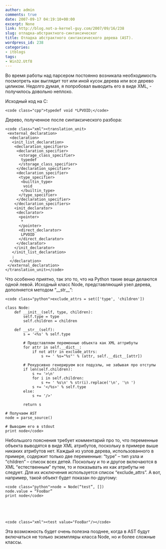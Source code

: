 ```yaml
---
author: admin
comments: true
date: 2007-09-17 04:19:10+00:00
excerpt: None
link: http://blog.not-a-kernel-guy.com/2007/09/16/238
slug: отладка-абстрактного-синтаксическог
title: Отладка абстрактного синтаксического дерева (AST).
wordpress_id: 238
categories:
- itblogs
tags:
- Win32.Utf8
---
```


Во время работы над парсером постоянно возникала необходимость посмотреть как выглядит тот или иной кусок дерева или все дерево целиком. Недолго думая, я попробовал выводить его в виде XML, - получилось довольно неплохо.

Исходный код на C:


    
    <code class="cpp">typedef void *LPVOID;</code>



Дерево, полученное после синтаксического разбора:


    
    <code class="xml"><translation_unit>
     <external_declaration>
      <declaration>
       <init_list_declaration>
        <declaration_specifiers>
         <declaration_specifier>
          <storage_class_specifier>
           typedef
          </storage_class_specifier>
         </declaration_specifier>
         <declaration_specifier>
          <type_specifier>
           <builtin_type>
            void
           </builtin_type>
          </type_specifier>
         </declaration_specifier>
        </declaration_specifiers>
        <init_declarator>
         <declarator>
          <pointer>
           *
          </pointer>
          <direct_declarator>
           LPVOID
          </direct_declarator>
         </declarator>
        </init_declarator>
       </init_list_declaration>
       ;
      </declaration>
     </external_declaration>
    </translation_unit></code>



<!-- more -->Что особенно приятно, так это то, что на Python такие вещи делаются одной левой. Исходный класс Node, представляющий узел дерева, дополняется методом “__str__”:


    
    <code class="python">exclude_attrs = set(['type', 'children'])
    
    class Node:
        def __init__(self, type, children):
            self.type = type
            self.children = children
    
        def __str__(self):
            s = '<%s' % self.type
            
            # Представляем переменные объекта как XML аттрибуты
            for attr in self.__dict__:
                if not attr in exclude_attrs:
                    s += ' %s="%s"' % (attr, self.__dict__[attr])
            
            # Рекурсивно генерируем все подузлы, не забывая про отступы
            if len(self.children):
                s += '>\n'
                for i in self.children:
                    s += ' %s\n' % str(i).replace('\n', '\n ')
                s += '</%s>' % self.type
            else:
                s += '/>'
                
            return s
    
    # Получаем AST
    node = parse_source()
    
    # Выводим его в stdout
    print node</code>



Небольшого пояснения требует комментарий про то, что переменные объекта выводятся в виде XML атрибутов, поскольку в примере выше никаких атрибутов нет. Каждый из узлов дерева, использованного в примере, содержит только две переменные: “type” – тип узла и “children” – список всех детей. Поскольку и то и другое включаются в XML “естественным” путем, то и показывать их как атрибуты не следует. Для их исключения используется список “exclude_attrs”. 
А вот, например, такой объект будет показан по-другому:


    
    <code class="python">node = Node(“test”, [])
    node.value = “FooBar”
    print node</code>




    
    <code class="xml"><test value="FooBar"/></code>



Эта возможность будет очень полезна позднее, когда в AST будут включаться не только экземпляры класса Node, но и более сложные классы.
